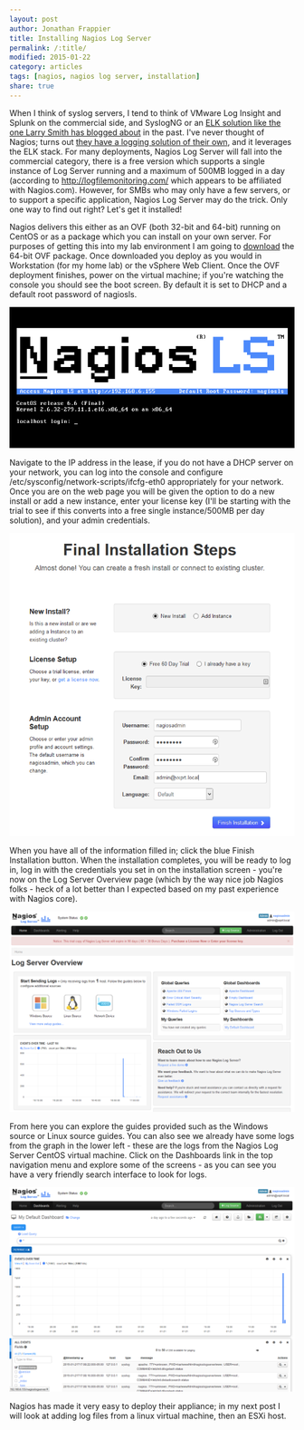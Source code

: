 ```yaml
---
layout: post
author: Jonathan Frappier
title: Installing Nagios Log Server
permalink: /:title/
modified: 2015-01-22
category: articles
tags: [nagios, nagios log server, installation]
share: true
---
```

When I think of syslog servers, I tend to think of VMware Log Insight and Splunk on the commercial side, and SyslogNG or an <a href="http://everythingshouldbevirtual.com/highly-available-elk-elasticsearch-logstash-kibana-setup" target="_blank">ELK solution like the one Larry Smith has blogged about</a> in the past. I've never thought of Nagios; turns out <a href="http://library.nagios.com/library/products/nagios-log-server" target="_blank">they have a logging solution of their own</a>, and it leverages the ELK stack. For many deployments, Nagios Log Server will fall into the commercial category, there is a free version which supports a single instance of Log Server running and a maximum of 500MB logged in a day (according to http://logfilemonitoring.com/ which appears to be affiliated with Nagios.com). However, for SMBs who may only have a few servers, or to support a specific application, Nagios Log Server may do the trick. Only one way to find out right? Let's get it installed!

Nagios delivers this either as an OVF (both 32-bit and 64-bit) running on CentOS or as a package which you can install on your own server. For purposes of getting this into my lab environment I am going to <a href="http://library.nagios.com/library/products/nagios-log-server/downloads" target="_blank">download</a> the 64-bit OVF package. Once downloaded you deploy as you would in Workstation (for my home lab) or the vSphere Web Client. Once the OVF deployment finishes, power on the virtual machine; if you're watching the console you should see the boot screen. By default it is set to DHCP and a default root password of nagiosls.

<img src="/images/fulls/nagios-log-server-console-sm.png" class="fit image">

Navigate to the IP address in the lease, if you do not have a DHCP server on your network, you can log into the console and configure /etc/sysconfig/network-scripts/ifcfg-eth0 appropriately for your network. Once you are on the web page you will be given the option to do a new install or add a new instance, enter your license key (I'll be starting with the trial to see if this converts into a free single instance/500MB per day solution), and your admin credentials.

<img src="/images/fulls/nagios-log-server-install-page.png" class="fit image">

When you have all of the information filled in; click the blue Finish Installation button. When the installation completes, you will be ready to log in, log in with the credentials you set in on the installation screen - you're now on the Log Server Overview page (which by the way nice job Nagios folks - heck of a lot better than I expected based on my past experience with Nagios core).

<img src="/images/fulls/nagios-log-server-overview-page.png" class="fit image">

From here you can explore the guides provided such as the Windows source or Linux source guides. You can also see we already have some logs from the graph in the lower left - these are the logs from the Nagios Log Server CentOS virtual machine. Click on the Dashboards link in the top navigation menu and explore some of the screens - as you can see you have a very friendly search interface to look for logs.

<img src="/images/fulls/nagios-log-server-dashboard.png" class="fit image">

Nagios has made it very easy to deploy their appliance; in my next post I will look at adding log files from a linux virtual machine, then an ESXi host.